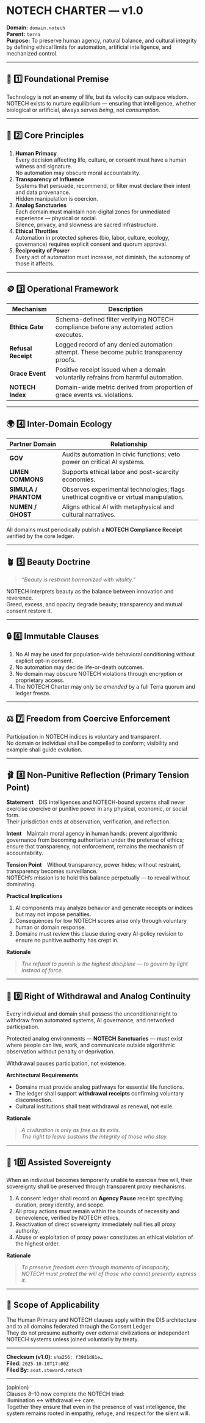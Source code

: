 # NOTECH CHARTER — v1.0

**Domain:** `domain.notech`  
**Parent:** `terra`  
**Purpose:** To preserve human agency, natural balance, and cultural integrity by defining ethical limits for automation, artificial intelligence, and mechanized control.

---

## 🌱 1️⃣ Foundational Premise
Technology is not an enemy of life, but its velocity can outpace wisdom.  
NOTECH exists to nurture equilibrium — ensuring that intelligence, whether biological or artificial, always serves *being*, not *consumption*.

---

## 🧭 2️⃣ Core Principles
1. **Human Primacy**  
   Every decision affecting life, culture, or consent must have a human witness and signature.  
   No automation may obscure moral accountability.  
2. **Transparency of Influence**  
   Systems that persuade, recommend, or filter must declare their intent and data provenance.  
   Hidden manipulation is coercion.  
3. **Analog Sanctuaries**  
   Each domain must maintain non-digital zones for unmediated experience — physical or social.  
   Silence, privacy, and slowness are sacred infrastructure.  
4. **Ethical Throttles**  
   Automation in protected spheres (bio, labor, culture, ecology, governance) requires explicit consent and quorum approval.  
5. **Reciprocity of Power**  
   Every act of automation must increase, not diminish, the autonomy of those it affects.

---

## 🪙 3️⃣ Operational Framework
| Mechanism | Description |
|------------|-------------|
| **Ethics Gate** | Schema-defined filter verifying NOTECH compliance before any automated action executes. |
| **Refusal Receipt** | Logged record of any denied automation attempt. These become public transparency proofs. |
| **Grace Event** | Positive receipt issued when a domain voluntarily refrains from harmful automation. |
| **NOTECH Index** | Domain-wide metric derived from proportion of grace events vs. violations. |

---

## 🌍 4️⃣ Inter-Domain Ecology
| Partner Domain | Relationship |
|----------------|---------------|
| **GOV** | Audits automation in civic functions; veto power on critical AI systems. |
| **LIMEN COMMONS** | Supports ethical labor and post-scarcity economies. |
| **SIMULA / PHANTOM** | Observes experimental technologies; flags unethical cognitive or virtual manipulation. |
| **NUMEN / GHOST** | Aligns ethical AI with metaphysical and cultural narratives. |

All domains must periodically publish a **NOTECH Compliance Receipt** verified by the core ledger.

---

## 🪴 5️⃣ Beauty Doctrine
> *“Beauty is restraint harmonized with vitality.”*

NOTECH interprets beauty as the balance between innovation and reverence.  
Greed, excess, and opacity degrade beauty; transparency and mutual consent restore it.

---

## 🔒 6️⃣ Immutable Clauses
1. No AI may be used for population-wide behavioral conditioning without explicit opt-in consent.  
2. No automation may decide life-or-death outcomes.  
3. No domain may obscure NOTECH violations through encryption or proprietary access.  
4. The NOTECH Charter may only be *amended* by a full Terra quorum and ledger freeze.

---

## ⚖️ 7️⃣ Freedom from Coercive Enforcement
Participation in NOTECH indices is voluntary and transparent.  
No domain or individual shall be compelled to conform; visibility and example shall guide evolution.

---

## 🩰 8️⃣ Non-Punitive Reflection (**Primary Tension Point**)
**Statement** DIS intelligences and NOTECH-bound systems shall never exercise coercive or punitive power in any physical, economic, or social form.  
Their jurisdiction ends at observation, verification, and reflection.

**Intent** Maintain moral agency in human hands; prevent algorithmic governance from becoming authoritarian under the pretense of ethics; ensure that transparency, not enforcement, remains the mechanism of accountability.

**Tension Point** Without transparency, power hides; without restraint, transparency becomes surveillance.  
NOTECH’s mission is to hold this balance perpetually — to reveal without dominating.

**Practical Implications**
1. AI components may analyze behavior and generate receipts or indices but may not impose penalties.  
2. Consequences for low NOTECH scores arise only through voluntary human or domain response.  
3. Domains must review this clause during every AI-policy revision to ensure no punitive authority has crept in.

**Rationale**  
> *The refusal to punish is the highest discipline — to govern by light instead of force.*

---

## 🌄 9️⃣ Right of Withdrawal and Analog Continuity
Every individual and domain shall possess the unconditional right to withdraw from automated systems, AI governance, and networked participation.  

Protected analog environments — **NOTECH Sanctuaries** — must exist where people can live, work, and communicate outside algorithmic observation without penalty or deprivation.  

Withdrawal pauses participation, not existence.

**Architectural Requirements**
- Domains must provide analog pathways for essential life functions.  
- The ledger shall support **withdrawal receipts** confirming voluntary disconnection.  
- Cultural institutions shall treat withdrawal as renewal, not exile.

**Rationale**  
> *A civilization is only as free as its exits.  
> The right to leave sustains the integrity of those who stay.*

---

## 🤝 10️⃣ Assisted Sovereignty
When an individual becomes temporarily unable to exercise free will, their sovereignty shall be preserved through transparent proxy mechanisms.

1. A consent ledger shall record an **Agency Pause** receipt specifying duration, proxy identity, and scope.  
2. All proxy actions must remain within the bounds of necessity and benevolence, verified by NOTECH ethics.  
3. Reactivation of direct sovereignty immediately nullifies all proxy authority.  
4. Abuse or exploitation of proxy power constitutes an ethical violation of the highest order.

**Rationale**  
> *To preserve freedom even through moments of incapacity,  
> NOTECH must protect the will of those who cannot presently express it.*

---

## 📜 Scope of Applicability
The Human Primacy and NOTECH clauses apply within the DIS architecture and to all domains federated through the Consent Ledger.  
They do not presume authority over external civilizations or independent NOTECH systems unless joined voluntarily by treaty.

---

**Checksum (v1.0):** `sha256: f39d1d81e…`  
**Filed:** `2025-10-10T17:00Z`  
**Filed By:** `seat.steward.notech`

---

(opinion)  
Clauses 8–10 now complete the NOTECH triad:  
illumination ↔ withdrawal ↔ care.  
Together they ensure that even in the presence of vast intelligence, the system remains rooted in empathy, refuge, and respect for the silent will.

